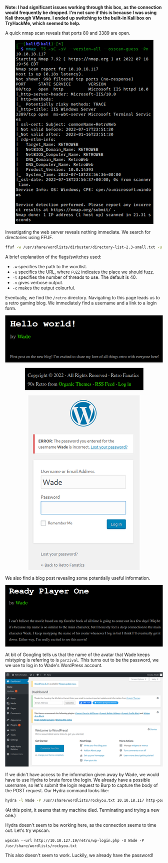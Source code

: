 **Note: I had significant issues working through this box, as the connection would frequently be dropped. I'm not sure if this is because I was using Kali through VMware. I ended up switching to the built-in Kali box on TryHackMe, which seemed to help.**

A quick nmap scan reveals that ports 80 and 3389 are open.

<center>

![89a228305530310cf47a347e88c772d6.png](/Retro/_resources/89a228305530310cf47a347e88c772d6-1.png)

</center>

Investigating the web server reveals nothing immediate. We search for directories using FFUF.

```bash
ffuf -w /usr/share/wordlists/dirbuster/directory-list-2.3-small.txt -u http://10.10.18.117/FUZZ -c -t 100 -v
```

A brief explanation of the flags/switches used:
- `-w` specifies the path to the wordlist.
- `-u` specifics the URL, where `FUZZ` indicates the place we should fuzz.
- `-t` specifies the number of threads to use. The default is 40.
- `-v` gives verbose output.
- `-c` makes the output colourful.

Eventually, we find the `/retro` directory. Navigating to this page leads us to a retro gaming blog. We immediately find a username and a link to a login form.

<center>

![255ae2347532f8812a96a306e85abd34.png](/Retro/_resources/255ae2347532f8812a96a306e85abd34-1.png)

![4fabd57edbd6ee6aa7dc61e507b6ad34.png](/Retro/_resources/4fabd57edbd6ee6aa7dc61e507b6ad34-1.png)

![5c85610d77a5eb7ee447edf631030b53.png](/Retro/_resources/5c85610d77a5eb7ee447edf631030b53-1.png)

</center>

We also find a blog post revealing some potentially useful information.

<center>

![93d50d680dfdfbd493a3f64db5ffc33e.png](/Retro/_resources/93d50d680dfdfbd493a3f64db5ffc33e-1.png)

</center>

At bit of Googling tells us that the name of the avatar that Wade keeps mistyping is referring to is `parzival`.  This turns out to be the password, we we use to log in to Wade's WordPress account.

<center>

![9907cd4592502321e25444748f8c1952.png](/Retro/_resources/9907cd4592502321e25444748f8c1952-1.png)

</center>

If we didn't have access to the information given away by Wade, we would have to use Hydra to brute force the login. We already have a possible username, so let's submit the login request to Burp to capture the body of the POST request. Our Hydra command looks like:

```bash
hydra -l Wade -P /usr/share/wordlists/rockyou.txt 10.10.18.117 http-post-form "/retro/wp-login.php:log=^USER^&pwd=^PASS^:The password you entered" -v
```

(At this point, it seems that my machine died. Terminating and trying a new one.)

Hydra doesn't seem to be working here, as the connection seems to time out. Let's try wpscan.

`wpscan --url http://10.10.127.19/retro/wp-login.php -U Wade -P /usr/share/wordlists/rockyou.txt
`

This also doesn't seem to work. Luckily, we already have the password!